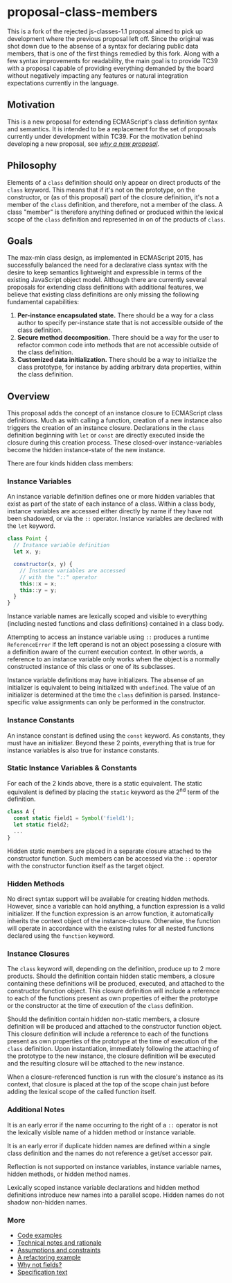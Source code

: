 # proposal-class-members
This is a fork of the rejected js-classes-1.1 proposal aimed to pick up development where the previous proposal left off. Since the original was shot down due to the absense of a syntax for declaring public data members, that is one of the first things remedied by this fork. Along with a few syntax improvements for readability, the main goal is to provide TC39 with a proposal capable of providing everything demanded by the board without negatively impacting any features or natural integration expectations currently in the language.

## Motivation

This is a new proposal for extending ECMAScript's class definition syntax and semantics. It is intended to be a replacement for the  set of proposals currently under development within TC39. For the motivation behind developing a new proposal, see *[why a new proposal](docs/motivation.md)*.

## Philosophy
Elements of a `class` definition should only appear on direct products of the `class` keyword. This means that if it's not on the prototype, on the constructor, or (as of this proposal) part of the closure definition, it's not a member of the `class` definition, and therefore, not a member of the class. A class "member" is therefore anything defined or produced within the lexical scope of the `class` definition and represented in on of the products of `class`.

## Goals

The max-min class design, as implemented in ECMAScript 2015, has successfully balanced the need for a declarative class syntax with the desire to keep semantics lightweight and expressible in terms of the existing JavaScript object model. Although there are currently several proposals for extending class definitions with additional features, we believe that existing class definitions are only missing the following fundamental capabilities:

1. **Per-instance encapsulated state.** There should be a way for a class author to specify per-instance state that is not accessible outside of the class definition.
2. **Secure method decomposition.** There should be a way for the user to refactor common code into methods that are not accessible outside of the class definition.
3. **Customized data initialization.** There should be a way to initialize the class prototype, for instance by adding arbitrary data properties, within the class definition.

## Overview

This proposal adds the concept of an instance closure to ECMAScript class definitions. Much as with calling a function, creation of a new instance also triggers the creation of an instance closure. Declarations in the `class` definition beginning with `let` or `const` are directly executed inside the closure during this creation process. These closed-over instance-variables become the hidden instance-state of the new instance. 

There are four kinds hidden class members:

### Instance Variables

An instance variable definition defines one or more hidden variables that exist as part of the state of each instance of a class. Within a class body, instance variables are accessed either directly by name if they have not been shadowed, or via the `::` operator. Instance variables are declared with the `let` keyword.

```js
class Point {
  // Instance variable definition
  let x, y;

  constructor(x, y) {
    // Instance variables are accessed
    // with the "::" operator
    this::x = x;
    this::y = y;
  }
}
```

Instance variable names are lexically scoped and visible to everything (including nested functions and class definitions) contained in a class body.

Attempting to access an instance variable using `::` produces a runtime `ReferenceError` if the left operand is not an object posessing a closure with a definition aware of the current execution context. In other words, a reference to an instance variable only works when the object is a normally constructed instance of this class or one of its subclasses.

Instance variable definitions may have initializers. The absense of an initializer is equivalent to being initialized with `undefined`. The value of an initializer is determined at the time the `class` definition is parsed. Instance-specific value assignments can only be performed in the constructor.

### Instance Constants

An instance constant is defined using the `const` keyword. As constants, they must have an initializer. Beyond these 2 points, everything that is true for instance variables is also true for instance constants.

### Static Instance Variables & Constants

For each of the 2 kinds above, there is a static equivalent. The static equivalent is defined by placing the `static` keyword as the 2<sup>nd</sup> term of the definition.

```js
class A {
  const static field1 = Symbol('field1');
  let static field2;
  ...
}
```

Hidden static members are placed in a separate closure attached to the constructor function. Such members can be accessed via the `::` operator with the constructor function itself as the target object.

### Hidden Methods

No direct syntax support will be available for creating hidden methods. However, since a variable can hold anything, a function expression is a valid initializer. If the function expression is an arrow function, it automatically inherits the context object of the instance-closure. Otherwise, the function will operate in accordance with the existing rules for all nested functions declared using the `function` keyword.

### Instance Closures

The `class` keyword will, depending on the definition, produce up to 2 more products. Should the definition contain hidden static members, a closure containing these definitions will be produced, executed, and attached to the constructor function object. This closure definition will include a reference to each of the functions present as own properties of either the prototype or the constructor at the time of execution of the `class` definition.

Should the definition contain hidden non-static members, a closure definition will be produced and attached to the constructor function object. This closure definition will include a reference to each of the functions present as own properties of the prototype at the time of execution of the `class` definition. Upon instantiation, immediately following the attaching of the prototype to the new instance, the closure definition will be executed and the resulting closure will be attached to the new instance.

When a closure-referenced function is run with the closure's instance as its context, that closure is placed at the top of the scope chain just before adding the lexical scope of the called function itself.

### Additional Notes

It is an early error if the name occurring to the right of a `::` operator is not the lexically visible name of a hidden method or instance variable.

It is an early error if duplicate hidden names are defined within a single class definition and the names do not reference a get/set accessor pair.

Reflection is not supported on instance variables, instance variable names, hidden methods, or hidden method names.

Lexically scoped instance variable declarations and hidden method definitions introduce new names into a parallel scope. Hidden names do not shadow non-hidden names.

### More

- [Code examples](https://github.com/rdking/proposal-class-members/tree/master/examples)
- [Technical notes and rationale](docs/rationale.md)
- [Assumptions and constraints](docs/assumptions-and-constraints.md)
- [A refactoring example](docs/refactoring.md)
- [Why not fields?](docs/why-not-fields.md)
- [Specification text](https://zenparsing.github.io/js-classes-1.1/)

